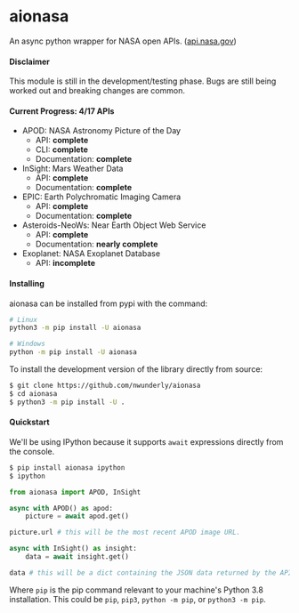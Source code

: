 # aionasa
An async python wrapper for NASA open APIs. ([api.nasa.gov](https://api.nasa.gov/))

#### Disclaimer
This module is still in the development/testing phase.
Bugs are still being worked out and breaking changes are common.


#### Current Progress: 4/17 APIs
- APOD: NASA Astronomy Picture of the Day
    - API: **complete**
    - CLI: **complete**
    - Documentation: **complete**
- InSight: Mars Weather Data
    - API: **complete**
    - Documentation: **complete**
- EPIC: Earth Polychromatic Imaging Camera
    - API: **complete**
    - Documentation: **complete**
- Asteroids-NeoWs: Near Earth Object Web Service
    - API: **complete**
    - Documentation: **nearly complete**
- Exoplanet: NASA Exoplanet Database
    - API: **incomplete**


#### Installing
aionasa can be installed from pypi with the command:
```sh
# Linux
python3 -m pip install -U aionasa

# Windows
python -m pip install -U aionasa
```

To install the development version of the library directly from source:
```sh
$ git clone https://github.com/nwunderly/aionasa
$ cd aionasa
$ python3 -m pip install -U .
```

#### Quickstart
We'll be using IPython because it supports `await` expressions directly from the console.
```sh
$ pip install aionasa ipython
$ ipython
```

```python
from aionasa import APOD, InSight

async with APOD() as apod:
    picture = await apod.get()

picture.url # this will be the most recent APOD image URL.

async with InSight() as insight:
    data = await insight.get()

data # this will be a dict containing the JSON data returned by the API.
```
Where `pip` is the pip command relevant to your machine's Python 3.8 installation.
This could be `pip`, `pip3`, `python -m pip`, or `python3 -m pip`.

